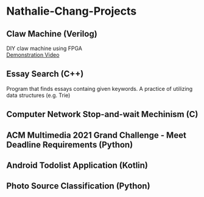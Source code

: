 # Nathalie-Chang-Projects
## Claw Machine (Verilog)
DIY claw machine using FPGA  
[Demonstration Video](https://youtu.be/3RMaly5097s)
## Essay Search (C++)
Program that finds essays containg given keywords. A practice of utilizing data structures (e.g. Trie)
## Computer Network Stop-and-wait Mechinism (C)
## ACM Multimedia 2021 Grand Challenge - Meet Deadline Requirements (Python)
## Android Todolist Application (Kotlin)
## Photo Source Classification (Python)
